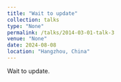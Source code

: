 ```yaml
---
title: "Wait to update"
collection: talks
type: "None"
permalink: /talks/2014-03-01-talk-3
venue: "None"
date: 2024-08-08
location: "Hangzhou, China"
---
```


Wait to update.
